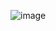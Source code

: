 ![image](https://github.com/ckyc6f6166/ckyc6f6166/assets/150886632/da9e4232-b353-4c24-bba4-48872317c46b)

